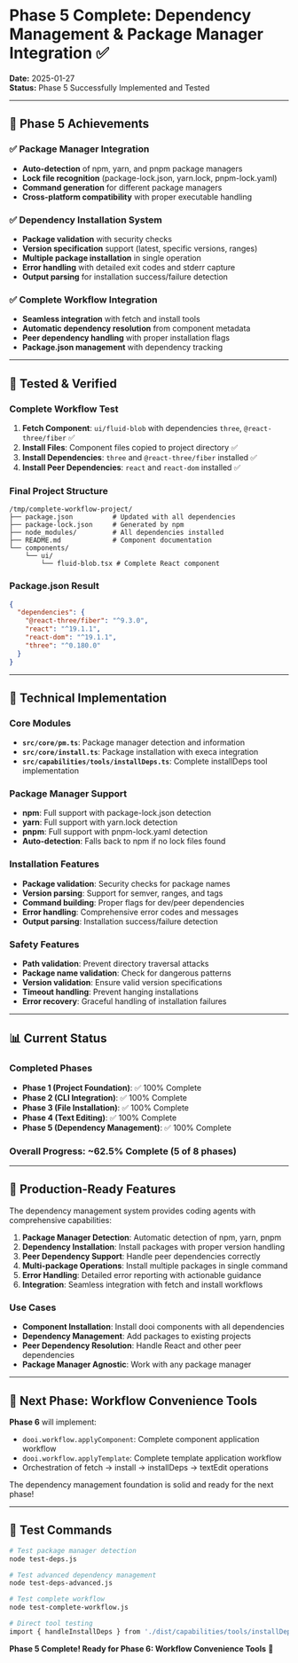 # Phase 5 Complete: Dependency Management & Package Manager Integration ✅

**Date:** 2025-01-27  
**Status:** Phase 5 Successfully Implemented and Tested  

---

## 🎉 **Phase 5 Achievements**

### ✅ **Package Manager Integration**
- **Auto-detection** of npm, yarn, and pnpm package managers
- **Lock file recognition** (package-lock.json, yarn.lock, pnpm-lock.yaml)
- **Command generation** for different package managers
- **Cross-platform compatibility** with proper executable handling

### ✅ **Dependency Installation System**
- **Package validation** with security checks
- **Version specification** support (latest, specific versions, ranges)
- **Multiple package installation** in single operation
- **Error handling** with detailed exit codes and stderr capture
- **Output parsing** for installation success/failure detection

### ✅ **Complete Workflow Integration**
- **Seamless integration** with fetch and install tools
- **Automatic dependency resolution** from component metadata
- **Peer dependency handling** with proper installation flags
- **Package.json management** with dependency tracking

---

## 🧪 **Tested & Verified**

### **Complete Workflow Test**
1. **Fetch Component**: `ui/fluid-blob` with dependencies `three`, `@react-three/fiber` ✅
2. **Install Files**: Component files copied to project directory ✅
3. **Install Dependencies**: `three` and `@react-three/fiber` installed ✅
4. **Install Peer Dependencies**: `react` and `react-dom` installed ✅

### **Final Project Structure**
```
/tmp/complete-workflow-project/
├── package.json          # Updated with all dependencies
├── package-lock.json     # Generated by npm
├── node_modules/         # All dependencies installed
├── README.md             # Component documentation
└── components/
    └── ui/
        └── fluid-blob.tsx # Complete React component
```

### **Package.json Result**
```json
{
  "dependencies": {
    "@react-three/fiber": "^9.3.0",
    "react": "^19.1.1", 
    "react-dom": "^19.1.1",
    "three": "^0.180.0"
  }
}
```

---

## 🔧 **Technical Implementation**

### **Core Modules**
- **`src/core/pm.ts`**: Package manager detection and information
- **`src/core/install.ts`**: Package installation with execa integration
- **`src/capabilities/tools/installDeps.ts`**: Complete installDeps tool implementation

### **Package Manager Support**
- **npm**: Full support with package-lock.json detection
- **yarn**: Full support with yarn.lock detection  
- **pnpm**: Full support with pnpm-lock.yaml detection
- **Auto-detection**: Falls back to npm if no lock files found

### **Installation Features**
- **Package validation**: Security checks for package names
- **Version parsing**: Support for semver, ranges, and tags
- **Command building**: Proper flags for dev/peer dependencies
- **Error handling**: Comprehensive error codes and messages
- **Output parsing**: Installation success/failure detection

### **Safety Features**
- **Path validation**: Prevent directory traversal attacks
- **Package name validation**: Check for dangerous patterns
- **Version validation**: Ensure valid version specifications
- **Timeout handling**: Prevent hanging installations
- **Error recovery**: Graceful handling of installation failures

---

## 📊 **Current Status**

### **Completed Phases**
- **Phase 1 (Project Foundation)**: ✅ 100% Complete
- **Phase 2 (CLI Integration)**: ✅ 100% Complete  
- **Phase 3 (File Installation)**: ✅ 100% Complete
- **Phase 4 (Text Editing)**: ✅ 100% Complete
- **Phase 5 (Dependency Management)**: ✅ 100% Complete

### **Overall Progress**: ~62.5% Complete (5 of 8 phases)

---

## 🚀 **Production-Ready Features**

The dependency management system provides coding agents with comprehensive capabilities:

1. **Package Manager Detection**: Automatic detection of npm, yarn, pnpm
2. **Dependency Installation**: Install packages with proper version handling
3. **Peer Dependency Support**: Handle peer dependencies correctly
4. **Multi-package Operations**: Install multiple packages in single command
5. **Error Handling**: Detailed error reporting with actionable guidance
6. **Integration**: Seamless integration with fetch and install workflows

### **Use Cases**
- **Component Installation**: Install dooi components with all dependencies
- **Dependency Management**: Add packages to existing projects
- **Peer Dependency Resolution**: Handle React and other peer dependencies
- **Package Manager Agnostic**: Work with any package manager

---

## 🎯 **Next Phase: Workflow Convenience Tools**

**Phase 6** will implement:
- `dooi.workflow.applyComponent`: Complete component application workflow
- `dooi.workflow.applyTemplate`: Complete template application workflow
- Orchestration of fetch → install → installDeps → textEdit operations

The dependency management foundation is solid and ready for the next phase!

---

## 🧪 **Test Commands**

```bash
# Test package manager detection
node test-deps.js

# Test advanced dependency management
node test-deps-advanced.js

# Test complete workflow
node test-complete-workflow.js

# Direct tool testing
import { handleInstallDeps } from './dist/capabilities/tools/installDeps.js';
```

**Phase 5 Complete! Ready for Phase 6: Workflow Convenience Tools** 🚀
